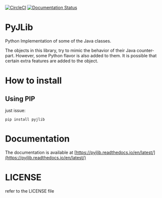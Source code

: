 [![CircleCI](https://circleci.com/gh/maboualidev/PyJLib/tree/master.svg?style=svg&circle-token=25596efbbaa45d12f23a22c6bbf3cf7d84976b3f)](https://circleci.com/gh/maboualidev/PyJLib/tree/master)
[![Documentation Status](https://readthedocs.org/projects/pyjlib/badge/?version=latest)](https://pyjlib.readthedocs.io/en/latest/?badge=latest)
# PyJLib
Python Implementation of some of the Java classes.

The objects in this library, try to mimic the behavior of their Java counter-part. However,
some Python flavor is also added to them. It is possible that certain extra features are
added to the object.

# How to install
## Using PIP
just issue:
```
pip install pyjlib
```

# Documentation
The documentation is available at [https://pyjlib.readthedocs.io/en/latest/](https://pyjlib.readthedocs.io/en/latest/)

# LICENSE
refer to the LICENSE file
